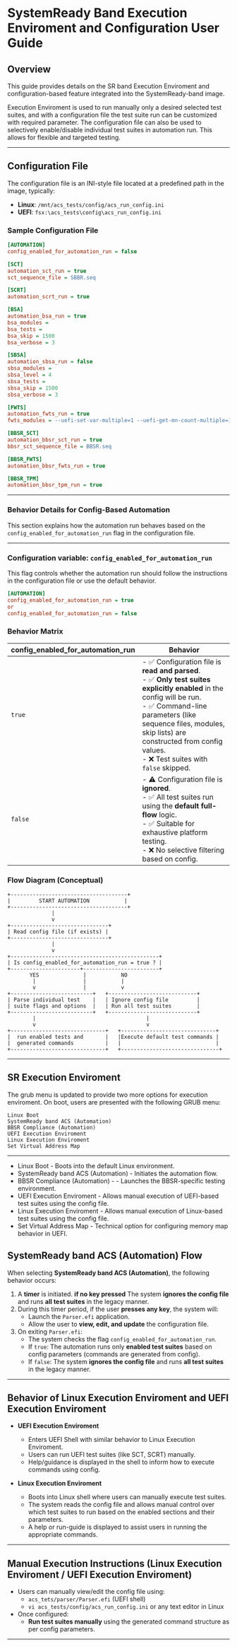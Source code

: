 # SystemReady Band Execution Enviroment and Configuration User Guide

## Overview

This guide provides details on the SR band Execution Enviroment and configuration-based feature integrated into the SystemReady-band image.

Execution Enviroment is used to run manually only a desired selected test suites, and with a configuration file the test suite run can be customized with required parameter.
The configuration file can also be used to selectively enable/disable individual test suites in automation run. This allows for flexible and targeted testing.

---

## Configuration File

The configuration file is an INI-style file located at a predefined path in the image, typically:

- **Linux**: `/mnt/acs_tests/config/acs_run_config.ini`
- **UEFI**: `fsx:\acs_tests\config\acs_run_config.ini`

### Sample Configuration File

```ini
[AUTOMATION]
config_enabled_for_automation_run = false

[SCT]
automation_sct_run = true
sct_sequence_file = SBBR.seq

[SCRT]
automation_scrt_run = true

[BSA]
automation_bsa_run = true
bsa_modules = 
bsa_tests = 
bsa_skip = 1500
bsa_verbose = 3

[SBSA]
automation_sbsa_run = false
sbsa_modules = 
sbsa_level = 4
sbsa_tests = 
sbsa_skip = 1500
sbsa_verbose = 3

[FWTS]
automation_fwts_run = true
fwts_modules = --uefi-set-var-multiple=1 --uefi-get-mn-count-multiple=1 --sbbr esrt uefibootpath aest cedt slit srat hmat pcct pdtt bgrt bert einj erst hest sdei nfit iort mpam ibft ras2

[BBSR_SCT]
automation_bbsr_sct_run = true
bbsr_sct_sequence_file = BBSR.seq

[BBSR_FWTS]
automation_bbsr_fwts_run = true

[BBSR_TPM]
automation_bbsr_tpm_run = true
```
---

### Behavior Details for Config-Based Automation

This section explains how the automation run behaves based on the `config_enabled_for_automation_run` flag in the configuration file.

---

### Configuration variable: `config_enabled_for_automation_run`

This flag controls whether the automation run should follow the instructions in the configuration file or use the default behavior.

```ini
[AUTOMATION]
config_enabled_for_automation_run = true
or
config_enabled_for_automation_run = false
```

### Behavior Matrix

| config_enabled_for_automation_run |         Behavior        |
|----------------------------------|----------|
| `true` | - ✅ Configuration file is **read and parsed**. <br> - ✅ **Only test suites explicitly enabled** in the config will be run. <br> - ✅ Command-line parameters (like sequence files, modules, skip lists) are constructed from config values. <br> - ❌ Test suites with `false` skipped. |
| `false` | - ⚠️ Configuration file is **ignored**. <br> - ✅ All test suites run using the **default full-flow** logic. <br> - ✅ Suitable for exhaustive platform testing. <br> - ❌ No selective filtering based on config. |


### Flow Diagram (Conceptual)

```text
+-------------------------------------+
|         START AUTOMATION           |
+-------------------------------------+
              |
              v
+-------------------------------+
| Read config file (if exists) |
+-------------------------------+
              |
              v
+-----------------------------------------------+
| Is config_enabled_for_automation_run = true ? |
+----------------------+------------------------+
       YES              |           NO
        |               |           |
        v               |           v
+--------------------------+   +----------------------------+
| Parse individual test    |   | Ignore config file         |
| suite flags and options  |   | Run all test suites        |
+--------------------------+   +----------------------------+
        |                                   |
        v                                   v
+------------------------------+   +------------------------------+
|  run enabled tests and       |   |Execute default test commands |
|  generated commands          |   |                              |
+------------------------------+   +-------------------------------+
```


---

## SR Execution Enviroment

The grub menu is updated to provide two more options for execution enviroment.
On boot, users are presented with the following GRUB menu:

```
Linux Boot
SystemReady band ACS (Automation)
BBSR Compliance (Automation)
UEFI Execution Enviroment
Linux Execution Enviroment
Set Virtual Address Map
```
---

- Linux Boot - Boots into the default Linux environment.
- SystemReady band ACS (Automation) - Initiates the automation flow.
- BBSR Compliance (Automation) -  - Launches the BBSR-specific testing environment.
- UEFI Execution Enviroment - Allows manual execution of UEFI-based test suites using the config file.
- Linux Execution Enviroment - Allows manual execution of Linux-based test suites using the config file. 
- Set Virtual Address Map - Technical option for configuring memory map behavior in UEFI.

## SystemReady band ACS (Automation) Flow

When selecting **SystemReady band ACS (Automation)**, the following behavior occurs:

1. A **timer** is initiated. **if no key pressed**  The system **ignores the config file** and runs **all test suites** in the legacy manner.
2. During this timer period, if the user **presses any key**, the system will:
   - Launch the `Parser.efi` application.
   - Allow the user to **view, edit, and update** the configuration file.
3. On exiting `Parser.efi`:
   - The system checks the flag `config_enabled_for_automation_run`.
   - If `true`: The automation runs only **enabled test suites** based on config parameters (commands are generated from config).
   - If `false`: The system **ignores the config file** and runs **all test suites** in the legacy manner.

---

## Behavior of Linux Execution Enviroment and UEFI Execution Enviroment

- **UEFI Execution Enviroment**
  - Enters UEFI Shell with similar behavior to Linux Execution Enviroment.
  - Users can run UEFI test suites (like SCT, SCRT) manually.
  - Help/guidance is displayed in the shell to inform how to execute commands using config.

- **Linux Execution Enviroment**
  - Boots into Linux shell where users can manually execute test suites.
  - The system reads the config file and allows manual control over which test suites to run based on the enabled sections and their parameters.
  - A help or run-guide is displayed to assist users in running the appropriate commands.

---

## Manual Execution Instructions (Linux Execution Enviroment / UEFI Execution Enviroment)

- Users can manually view/edit the config file using:
  - `acs_tets/parser/Parser.efi` (UEFI shell)
  - `vi acs_tests/config/acs_run_config.ini` or any text editor in Linux
- Once configured:
  - **Run test suites manually** using the generated command structure as per config parameters.

---
